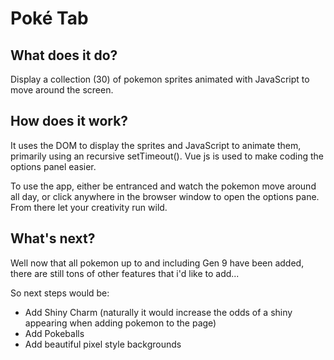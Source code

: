 # Poké Tab

## What does it do?
Display a collection (30) of pokemon sprites animated with JavaScript to move around the screen. 

## How does it work?
It uses the DOM to display the sprites and JavaScript to animate them, primarily using an recursive setTimeout(). Vue js
is used to make coding the options panel easier.

To use the app, either be entranced and watch the pokemon move around all day, or click anywhere in the browser window to
open the options pane. From there let your creativity run wild.

## What's next?
Well now that all pokemon up to and including Gen 9 have been added, there are still tons of other features that i'd like
to add...

So next steps would be:
- Add Shiny Charm (naturally it would increase the odds of a shiny appearing when adding pokemon to the page)
- Add Pokeballs
- Add beautiful pixel style backgrounds
